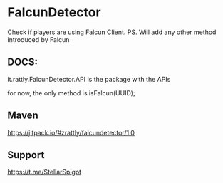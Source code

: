 # FalcunDetector
Check if players are using Falcun Client.
PS. Will add any other method introduced by Falcun

## DOCS:
it.rattly.FalcunDetector.API is the package with the APIs

for now, the only method is isFalcun(UUID);

## Maven

https://jitpack.io/#zrattly/falcundetector/1.0

## Support
https://t.me/StellarSpigot
